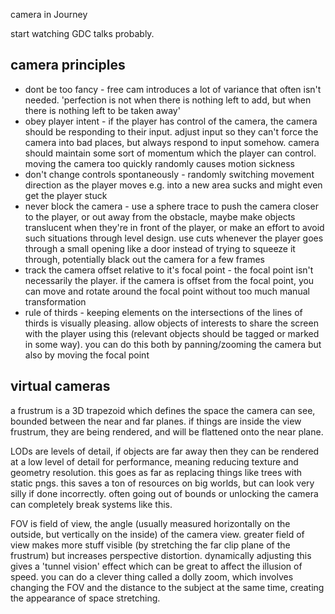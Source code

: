 camera in Journey

start watching GDC talks probably.

## camera principles
- dont be too fancy - free cam introduces a lot of variance that often isn't needed. 'perfection is not when there is nothing left to add, but when there is nothing left to be taken away'
- obey player intent - if the player has control of the camera, the camera should be responding to their input. adjust input so they can't force the camera into bad places, but always respond to input somehow. camera should maintain some sort of momentum which the player can control. moving the camera too quickly randomly causes motion sickness
- don't change controls spontaneously - randomly switching movement direction as the player moves e.g. into a new area sucks and might even get the player stuck
- never block the camera - use a sphere trace to push the camera closer to the player, or out away from the obstacle, maybe make objects translucent when they're in front of the player, or make an effort to avoid such situations through level design. use cuts whenever the player goes through a small opening like a door instead of trying to squeeze it through, potentially black out the camera for a few frames
- track the camera offset relative to it's focal point - the focal point isn't necessarily the player. if the camera is offset from the focal point, you can move and rotate around the focal point without too much manual transformation
- rule of thirds - keeping elements on the intersections of the lines of thirds is visually pleasing. allow objects of interests to share the screen with the player using this (relevant objects should be tagged or marked in some way). you can do this both by panning/zooming the camera but also by moving the focal point

## virtual cameras
a frustrum is a 3D trapezoid which defines the space the camera can see, bounded between the near and far planes. if things are inside the view frustrum, they are being rendered, and will be flattened onto the near plane.

LODs are levels of detail, if objects are far away then they can be rendered at a low level of detail for performance, meaning reducing texture and geometry resolution. this goes as far as replacing things like trees with static pngs. this saves a ton of resources on big worlds, but can look very silly if done incorrectly. often going out of bounds or unlocking the camera can completely break systems like this.

FOV is field of view, the angle (usually measured horizontally on the outside, but vertically on the inside) of the camera view. greater field of view makes more stuff visible (by stretching the far clip plane of the frustrum) but increases perspective distortion. dynamically adjusting this gives a 'tunnel vision' effect which can be great to affect the illusion of speed. you can do a clever thing called a dolly zoom, which involves changing the FOV and the distance to the subject at the same time, creating the appearance of space stretching.
